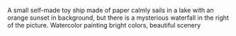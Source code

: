 A small self-made toy ship made of paper calmly sails in a lake with an orange sunset in background, but there is a mysterious waterfall in the right of the picture. Watercolor painting bright colors, beautiful scenery